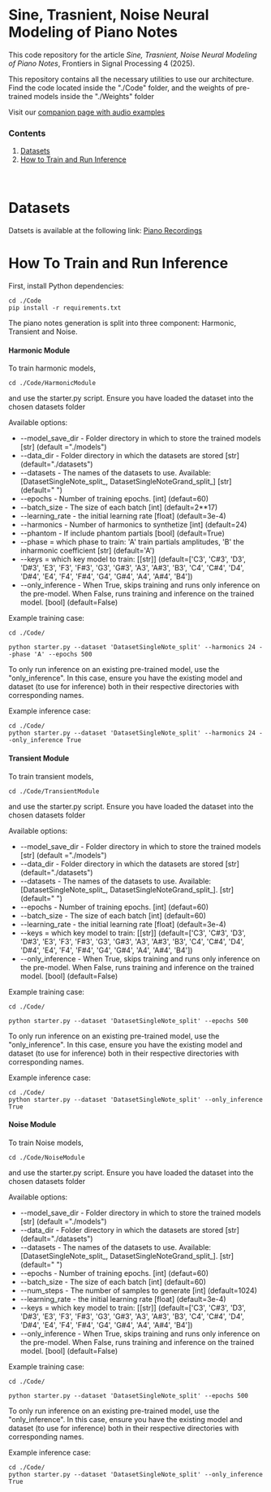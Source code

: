 # Sine, Trasnient, Noise Neural Modeling of Piano Notes

This code repository for the article _Sine, Trasnient, Noise Neural Modeling of Piano Notes_, Frontiers in Signal Processing 4 (2025).

This repository contains all the necessary utilities to use our architecture. Find the code located inside the "./Code" folder, and the weights of pre-trained models inside the "./Weights" folder

Visit our [companion page with audio examples](https://riccardovib.github.io/STN_Neural_pages/)


### Contents

1. [Datasets](#datasets)
2. [How to Train and Run Inference](#how-to-train-and-run-inference)

<br/>

# Datasets
Datsets is available at the following link:
[Piano Recordings](https://www.kaggle.com/datasets/riccardosimionato/pianorecordingssinglenotes)

# How To Train and Run Inference 

First, install Python dependencies:
```
cd ./Code
pip install -r requirements.txt
```


The piano notes generation is split into three component: Harmonic, Transient and Noise.

#### Harmonic Module

To train harmonic models,
```
cd ./Code/HarmonicModule
```

and use the starter.py script.
Ensure you have loaded the dataset into the chosen datasets folder

Available options: 
* --model_save_dir - Folder directory in which to store the trained models [str] (default ="./models")
* --data_dir - Folder directory in which the datasets are stored [str] (default="./datasets")
* --datasets - The names of the datasets to use. Available: [DatasetSingleNote_split_, DatasetSingleNoteGrand_split_] [str] (default=" ")
* --epochs - Number of training epochs. [int] (defaut=60)
* --batch_size - The size of each batch [int] (default=2**17)
* --learning_rate - the initial learning rate [float] (default=3e-4)
* --harmonics - Number of harmonics to synthetize [int] (default=24)
* --phantom - If include phantom partials [bool] (default=True)
* --phase = which phase to train: 'A' train partials amplitudes, 'B' the inharmonic coefficient [str] (default='A')
* --keys = which key model to train: [[str]] (default=['C3', 'C#3', 'D3', 'D#3', 'E3', 'F3', 'F#3', 'G3', 'G#3', 'A3', 'A#3', 'B3', 'C4', 'C#4', 'D4', 'D#4', 'E4', 'F4', 'F#4', 'G4', 'G#4', 'A4', 'A#4', 'B4'])
* --only_inference - When True, skips training and runs only inference on the pre-model. When False, runs training and inference on the trained model. [bool] (default=False)

Example training case: 
```
cd ./Code/

python starter.py --dataset 'DatasetSingleNote_split' --harmonics 24 --phase 'A' --epochs 500 
```

To only run inference on an existing pre-trained model, use the "only_inference". In this case, ensure you have the existing model and dataset (to use for inference) both in their respective directories with corresponding names.

Example inference case:
```
cd ./Code/
python starter.py --dataset 'DatasetSingleNote_split' --harmonics 24 --only_inference True
```

#### Transient Module

To train transient models,
```
cd ./Code/TransientModule
```

and use the starter.py script.
Ensure you have loaded the dataset into the chosen datasets folder

Available options: 
* --model_save_dir - Folder directory in which to store the trained models [str] (default ="./models")
* --data_dir - Folder directory in which the datasets are stored [str] (default="./datasets")
* --datasets - The names of the datasets to use. Available: [DatasetSingleNote_split_, DatasetSingleNoteGrand_split_]. [str] (default=" ")
* --epochs - Number of training epochs. [int] (defaut=60)
* --batch_size - The size of each batch [int] (default=60)
* --learning_rate - the initial learning rate [float] (default=3e-4)
* --keys = which key model to train: [[str]] (default=['C3', 'C#3', 'D3', 'D#3', 'E3', 'F3', 'F#3', 'G3', 'G#3', 'A3', 'A#3', 'B3', 'C4', 'C#4', 'D4', 'D#4', 'E4', 'F4', 'F#4', 'G4', 'G#4', 'A4', 'A#4', 'B4'])
* --only_inference - When True, skips training and runs only inference on the pre-model. When False, runs training and inference on the trained model. [bool] (default=False)

Example training case: 
```
cd ./Code/

python starter.py --dataset 'DatasetSingleNote_split' --epochs 500 
```

To only run inference on an existing pre-trained model, use the "only_inference". In this case, ensure you have the existing model and dataset (to use for inference) both in their respective directories with corresponding names.

Example inference case:
```
cd ./Code/
python starter.py --dataset 'DatasetSingleNote_split' --only_inference True
```

#### Noise Module

To train Noise models,
```
cd ./Code/NoiseModule
```

and use the starter.py script.
Ensure you have loaded the dataset into the chosen datasets folder

Available options: 
* --model_save_dir - Folder directory in which to store the trained models [str] (default ="./models")
* --data_dir - Folder directory in which the datasets are stored [str] (default="./datasets")
* --datasets - The names of the datasets to use. Available: [DatasetSingleNote_split_, DatasetSingleNoteGrand_split_]. [str] (default=" ")
* --epochs - Number of training epochs. [int] (defaut=60)
* --batch_size - The size of each batch [int] (default=60)
* --num_steps - The number of samples to generate [int] (default=1024)
* --learning_rate - the initial learning rate [float] (default=3e-4)
* --keys = which key model to train: [[str]] (default=['C3', 'C#3', 'D3', 'D#3', 'E3', 'F3', 'F#3', 'G3', 'G#3', 'A3', 'A#3', 'B3', 'C4', 'C#4', 'D4', 'D#4', 'E4', 'F4', 'F#4', 'G4', 'G#4', 'A4', 'A#4', 'B4'])
* --only_inference - When True, skips training and runs only inference on the pre-model. When False, runs training and inference on the trained model. [bool] (default=False)

Example training case: 
```
cd ./Code/

python starter.py --dataset 'DatasetSingleNote_split' --epochs 500 
```

To only run inference on an existing pre-trained model, use the "only_inference". In this case, ensure you have the existing model and dataset (to use for inference) both in their respective directories with corresponding names.

Example inference case:
```
cd ./Code/
python starter.py --dataset 'DatasetSingleNote_split' --only_inference True
```

